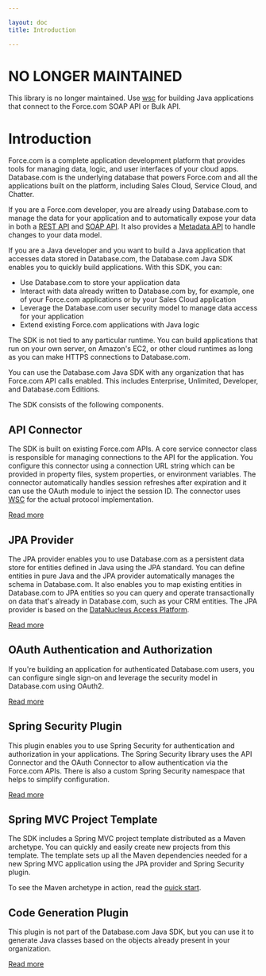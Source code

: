 ```yaml
---

layout: doc
title: Introduction

---
```

# NO LONGER MAINTAINED

This library is no longer maintained. Use [wsc](https://github.com/forcedotcom/wsc) for building Java applications that connect to the Force.com SOAP API or Bulk API.

# Introduction

Force.com is a complete application development platform that provides tools for managing data, logic, and user interfaces of your cloud apps. Database.com is the underlying database that powers Force.com and all the applications built on the platform, including Sales Cloud, Service Cloud, and Chatter.

If you are a Force.com developer, you are already using Database.com to manage the data for your application and to automatically expose your data in both a [REST API][1] and [SOAP API][2]. It also provides a [Metadata API][3] to handle changes to your data model.

[1]: http://developer.force.com/REST
[2]: http://www.salesforce.com/us/developer/docs/api/index.htm
[3]: http://www.salesforce.com/us/developer/docs/api_meta/index.htm

If you are a Java developer and you want to build a Java application that accesses data stored in Database.com, the Database.com Java SDK enables you to quickly build applications. With this SDK, you can:

* Use Database.com to store your application data
* Interact with data already written to Database.com by, for example, one of your Force.com applications or by your Sales Cloud application
* Leverage the Database.com user security model to manage data access for your application
* Extend existing Force.com applications with Java logic

The SDK is not tied to any particular runtime. You can build applications that run on your own server, on Amazon's EC2, or other cloud runtimes as long as you can make HTTPS connections to Database.com.

You can use the Database.com Java SDK with any organization that has Force.com API calls enabled. This includes Enterprise, Unlimited, Developer, and Database.com Editions.

The SDK consists of the following components.

## API Connector

The SDK is built on existing Force.com APIs. A core service connector class is responsible for managing connections to the API for the application. You configure this connector using a connection URL string which can be provided in property files, system properties, or environment variables. The connector automatically handles session refreshes after expiration and it can use the OAuth module to inject the session ID. The connector uses [WSC](http://code.google.com/p/sfdc-wsc) for the actual protocol implementation.

[Read more](connection-url)

## JPA Provider

The JPA provider enables you to use Database.com as a persistent data store for entities defined in Java using the JPA standard. You can define entities in pure Java and the JPA provider automatically manages the schema in Database.com. It also enables you to map existing entities in Database.com to JPA entities so you can query and operate transactionally on data that's already in Database.com, such as your CRM entities. The JPA provider is based on the [DataNucleus Access Platform](http://www.datanucleus.org/products/accessplatform/index.html).

[Read more](jpa-provider)

## OAuth Authentication and Authorization

If you're building an application for authenticated Database.com users, you can configure single sign-on and leverage the security model in Database.com using OAuth2.

[Read more](oauth-auth)

## Spring Security Plugin

This plugin enables you to use Spring Security for authentication and authorization in your applications. The Spring Security library uses the API Connector and the OAuth Connector to allow authentication via the Force.com APIs. There is also a custom Spring Security namespace that helps to simplify configuration.

[Read more](spring-security)

## Spring MVC Project Template

The SDK includes a Spring MVC project template distributed as a Maven archetype. You can quickly and easily create new projects from this template. The template sets up all the Maven dependencies needed for a new Spring MVC application using the JPA provider and Spring Security plugin.

To see the Maven archetype in action, read the [quick start](quick-start).

## Code Generation Plugin

This plugin is not part of the Database.com Java SDK, but you can use it to generate Java classes based on the objects already present in your organization.

[Read more](https://github.com/forcedotcom/maven-force-plugin)
